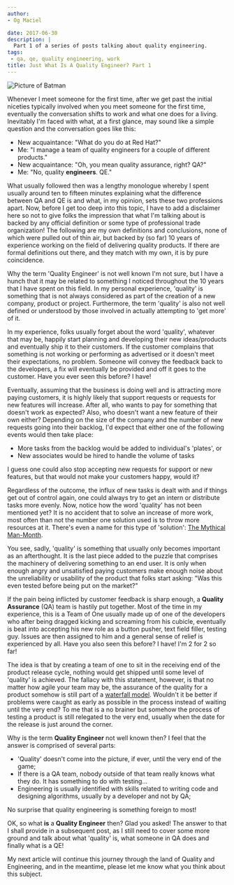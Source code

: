 ```yaml
---
author:
- Og Maciel

date: 2017-06-30
description: |
  Part 1 of a series of posts talking about quality engineering.
tags:
 - qa, qe, quality engineering, work
title: Just What Is A Quality Engineer? Part 1
---
```


![Picture of Batman](/images/batman-is-qe.jpeg)

Whenever I meet someone for the first time, after we get past the
initial niceties typically involved when you meet someone for the first
time, eventually the conversation shifts to work and what one does for a
living. Inevitably I\'m faced with what, at a first glance, may sound
like a simple question and the conversation goes like this:

-   New acquaintance: \"What do you do at Red Hat?\"
-   Me: \"I manage a team of quality engineers for a couple of different
    products.\"
-   New acquaintance: \"Oh, you mean quality assurance, right? QA?\"
-   Me: \"No, quality **engineers**. QE.\"

What usually followed then was a lengthy monologue whereby I spent
usually around ten to fifteen minutes explaining what the difference
between QA and QE is and what, in my opinion, sets these two professions
apart. Now, before I get too deep into this topic, I have to add a
disclaimer here so not to give folks the impression that what I\'m
talking about is backed by any official definition or some type of
professional trade organization! The following are my own definitions
and conclusions, none of which were pulled out of thin air, but backed
by (so far) 10 years of experience working on the field of delivering
quality products. If there are formal definitions out there, and they
match with my own, it is by pure coincidence.

Why the term \'Quality Engineer\' is not well known I\'m not sure, but I
have a hunch that it may be related to something I noticed throughout
the 10 years that I have spent on this field. In my personal experience,
\'quality\' is something that is not always considered as part of the
creation of a new company, product or project. Furthermore, the term
\'quality\' is also not well defined or understood by those involved in
actually attempting to \'get more\' of it.

In my experience, folks usually forget about the word \'quality\',
whatever that may be, happily start planning and developing their new
ideas/products and eventually ship it to their customers. If the
customer complains that something is not working or performing as
advertised or it doesn\'t meet their expectations, no problem. Someone
will convey the feedback back to the developers, a fix will eventually
be provided and off it goes to the customer. Have you ever seen this
before? I have!

Eventually, assuming that the business is doing well and is attracting
more paying customers, it is highly likely that support requests or
requests for new features will increase. After all, who wants to pay for
something that doesn\'t work as expected? Also, who doesn\'t want a new
feature of their own either? Depending on the size of the company and
the number of new requests going into their backlog, I\'d expect that
either one of the following events would then take place:

-   More tasks from the backlog would be added to individual\'s
    \'plates\', or
-   New associates would be hired to handle the volume of tasks

I guess one could also stop accepting new requests for support or new
features, but that would not make your customers happy, would it?

Regardless of the outcome, the influx of new tasks is dealt with and if
things get out of control again, one could always try to get an intern
or distribute tasks more evenly. Now, notice how the word \'quality\'
has not been mentioned yet? It is no accident that to solve an increase
of more work, most often than not the number one solution used is to
throw more resources at it. There\'s even a name for this type of
\'solution\': [The Mythical
Man-Month](https://en.wikipedia.org/wiki/The_Mythical_Man-Month).

You see, sadly, \'quality\' is something that usually only becomes
important as an afterthought. It is the last piece added to the puzzle
that comprises the machinery of delivering something to an end user. It
is only when enough angry and unsatisfied paying customers make enough
noise about the unreliability or usability of the product that folks
start asking: \"Was this even tested before being put on the market?\"

If the pain being inflicted by customer feedback is sharp enough, a
**Quality Assurance** (QA) team is hastily put together. Most of the
time in my experience, this is a Team of One usually made up of one of
the developers who after being dragged kicking and screaming from his
cubicle, eventually is beat into accepting his new role as a button
pusher, text field filler, testing guy. Issues are then assigned to him
and a general sense of relief is experienced by all. Have you also seen
this before? I have! I\'m 2 for 2 so far!

The idea is that by creating a team of one to sit in the receiving end
of the product release cycle, nothing would get shipped until some level
of \'quality\' is achieved. The fallacy with this statement, however, is
that no matter how agile your team may be, the assurance of the quality
for a product somehow is still part of a [waterfall
model](https://en.wikipedia.org/wiki/Waterfall_model). Wouldn\'t it be
better if problems were caught as early as possible in the process
instead of waiting until the very end? To me that is a no brainer but
somehow the process of testing a product is still relegated to the very
end, usually when the date for the release is just around the corner.

Why is the term **Quality Engineer** not well known then? I feel that
the answer is comprised of several parts:

-   \'Quality\' doesn\'t come into the picture, if ever, until the very
    end of the game;
-   If there is a QA team, nobody outside of that team really knows what
    they do. It has something to do with testing\...
-   Engineering is usually identified with skills related to writing
    code and designing algorithms, usually by a developer and not by QA;

No surprise that quality engineering is something foreign to most!

OK, so what **is** a **Quality Engineer** then? Glad you asked! The
answer to that I shall provide in a subsequent post, as I still need to
cover some more ground and talk about what \'quality\' is, what someone
in QA does and finally what is a QE!

My next article will continue this journey through the land of Quality
and Engineering, and in the meantime, please let me know what you think
about this subject.
